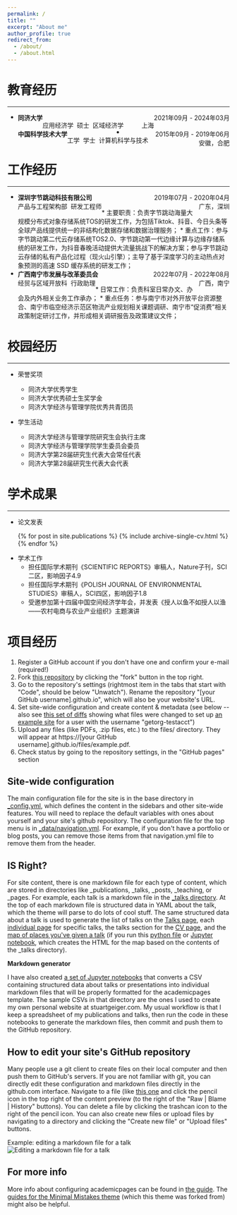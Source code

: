 ```yaml
---
permalink: /
title: ""
excerpt: "About me"
author_profile: true
redirect_from: 
  - /about/
  - /about.html
---
```



教育经历
======
------
* <div id="expand-box-header"></div>
    <span style="float: left; font-weight: bold">同济大学</span> 
    <span style="float: right;">2021年09月 - 2024年03月</span><br>
    <span style="float: left">应用经济学&nbsp;&nbsp;硕士&nbsp;&nbsp;区域经济学</span> 
    <span style="float: right;">上海</span><br>

* <div id="expand-box-header"></div>
    <span style="float: left; font-weight: bold">中国科学技术大学</span> 
    <span style="float: right;">2015年09月 - 2019年06月</span><br>
    <span style="float: left">工学&nbsp;&nbsp;学士&nbsp;&nbsp;计算机科学与技术</span> 
    <span style="float: right;">安徽，合肥</span><br>


工作经历
======
------
* <div id="expand-box-header"></div>
    <span style="float: left; font-weight: bold">深圳字节跳动科技有限公司</span> 
    <span style="float: right;">2019年07月 - 2020年04月</span><br>
    <span style="float: left">产品与工程架构部&nbsp;&nbsp;研发工程师</span> 
    <span style="float: right;">广东，深圳</span><br>
  * 主要职责：负责字节跳动海量大规模分布式对象存储系统TOS的研发工作，为包括Tiktok、抖音、今日头条等全球产品线提供统一的非结构化数据存储和数据治理服务；
  * 重点工作：参与字节跳动第二代云存储系统TOS2.0、字节跳动第一代边缘计算与边缘存储系统的研发工作，为抖音春晚活动提供大流量挑战下的解决方案；参与字节跳动云存储的私有产品化过程（现火山引擎）；主导了基于深度学习的主动热点对象预测的高速 SSD 缓存系统的研发工作；


* <div id="expand-box-header"></div>
    <span style="float: left; font-weight: bold">广西南宁市发展与改革委员会</span> 
    <span style="float: right;">2022年07月 - 2022年08月</span><br>
    <span style="float: left">经贸与区域开放科&nbsp;&nbsp;行政助理</span> 
    <span style="float: right;">广西，南宁</span><br>
  * 日常工作：负责科室日常办文、办会及内外相关业务工作承办；
  * 重点任务：参与南宁市对外开放平台资源整合、南宁市临空经济示范区物流产业规划相关课题调研、南宁市“促消费”相关政策制定研讨工作，并形成相关调研报告及政策建议文件；


校园经历
======
------
* 荣誉奖项
  * 同济大学优秀学生
  * 同济大学优秀硕士生奖学金
  * 同济大学经济与管理学院优秀共青团员

* 学生活动
  * 同济大学经济与管理学院研究生会执行主席
  * 同济大学经济与管理学院学生委员会委员
  * 同济大学第28届研究生代表大会常任代表
  * 同济大学第28届研究生代表大会代表
 
学术成果
======
------
* 论文发表
<ul>{% for post in site.publications %}
{% include archive-single-cv.html %}
{% endfor %}</ul>

* 学术工作
  * 担任国际学术期刊《SCIENTIFIC REPORTS》审稿人，Nature子刊，SCI二区，影响因子4.9
  * 担任国际学术期刊《POLISH JOURNAL OF ENVIRONMENTAL STUDIES》审稿人，SCI四区，影响因子1.8
  * 受邀参加第十四届中国空间经济学年会，并发表《授人以鱼不如授人以渔——农村电商与农业产业组织》主题演讲

项目经历
======




1. Register a GitHub account if you don't have one and confirm your e-mail (required!)
1. Fork [this repository](https://github.com/academicpages/academicpages.github.io) by clicking the "fork" button in the top right. 
1. Go to the repository's settings (rightmost item in the tabs that start with "Code", should be below "Unwatch"). Rename the repository "[your GitHub username].github.io", which will also be your website's URL.
1. Set site-wide configuration and create content & metadata (see below -- also see [this set of diffs](http://archive.is/3TPas) showing what files were changed to set up [an example site](https://getorg-testacct.github.io) for a user with the username "getorg-testacct")
1. Upload any files (like PDFs, .zip files, etc.) to the files/ directory. They will appear at https://[your GitHub username].github.io/files/example.pdf.  
1. Check status by going to the repository settings, in the "GitHub pages" section

Site-wide configuration
------
The main configuration file for the site is in the base directory in [_config.yml](https://github.com/academicpages/academicpages.github.io/blob/master/_config.yml), which defines the content in the sidebars and other site-wide features. You will need to replace the default variables with ones about yourself and your site's github repository. The configuration file for the top menu is in [_data/navigation.yml](https://github.com/academicpages/academicpages.github.io/blob/master/_data/navigation.yml). For example, if you don't have a portfolio or blog posts, you can remove those items from that navigation.yml file to remove them from the header. 

IS Right?
------
For site content, there is one markdown file for each type of content, which are stored in directories like _publications, _talks, _posts, _teaching, or _pages. For example, each talk is a markdown file in the [_talks directory](https://github.com/academicpages/academicpages.github.io/tree/master/_talks). At the top of each markdown file is structured data in YAML about the talk, which the theme will parse to do lots of cool stuff. The same structured data about a talk is used to generate the list of talks on the [Talks page](https://academicpages.github.io/talks), each [individual page](https://academicpages.github.io/talks/2012-03-01-talk-1) for specific talks, the talks section for the [CV page](https://academicpages.github.io/cv), and the [map of places you've given a talk](https://academicpages.github.io/talkmap.html) (if you run this [python file](https://github.com/academicpages/academicpages.github.io/blob/master/talkmap.py) or [Jupyter notebook](https://github.com/academicpages/academicpages.github.io/blob/master/talkmap.ipynb), which creates the HTML for the map based on the contents of the _talks directory).

**Markdown generator**

I have also created [a set of Jupyter notebooks](https://github.com/academicpages/academicpages.github.io/tree/master/markdown_generator
) that converts a CSV containing structured data about talks or presentations into individual markdown files that will be properly formatted for the academicpages template. The sample CSVs in that directory are the ones I used to create my own personal website at stuartgeiger.com. My usual workflow is that I keep a spreadsheet of my publications and talks, then run the code in these notebooks to generate the markdown files, then commit and push them to the GitHub repository.

How to edit your site's GitHub repository
------
Many people use a git client to create files on their local computer and then push them to GitHub's servers. If you are not familiar with git, you can directly edit these configuration and markdown files directly in the github.com interface. Navigate to a file (like [this one](https://github.com/academicpages/academicpages.github.io/blob/master/_talks/2012-03-01-talk-1.md) and click the pencil icon in the top right of the content preview (to the right of the "Raw | Blame | History" buttons). You can delete a file by clicking the trashcan icon to the right of the pencil icon. You can also create new files or upload files by navigating to a directory and clicking the "Create new file" or "Upload files" buttons. 

Example: editing a markdown file for a talk
![Editing a markdown file for a talk](/images/editing-talk.png)

For more info
------
More info about configuring academicpages can be found in [the guide](https://academicpages.github.io/markdown/). The [guides for the Minimal Mistakes theme](https://mmistakes.github.io/minimal-mistakes/docs/configuration/) (which this theme was forked from) might also be helpful.
